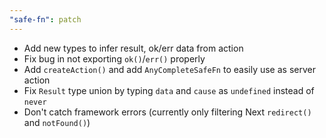 ```yaml
---
"safe-fn": patch
---
```


- Add new types to infer result, ok/err data from action
- Fix bug in not exporting `ok()`/`err()` properly
- Add `createAction()` and add `AnyCompleteSafeFn` to easily use as server action
- Fix `Result` type union by typing `data` and `cause` as `undefined` instead of `never`
- Don't catch framework errors (currently only filtering Next `redirect()` and `notFound()`)
